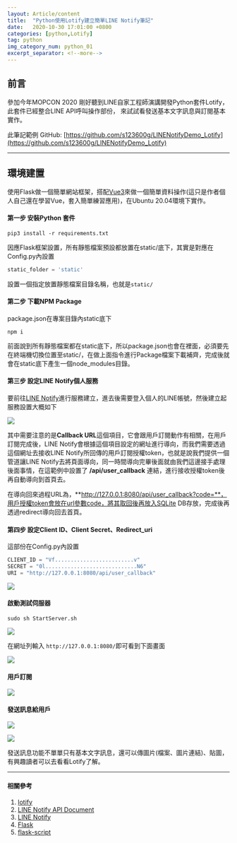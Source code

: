 ```yaml
---
layout: Article/content
title:  "Python使用Lotify建立簡單LINE Notify筆記"
date:   2020-10-30 17:01:00 +0800
categories: [python,Lotify]
tag: python
img_category_num: python_01
excerpt_separator: <!--more-->
---
```


<!--more-->

## 前言

參加今年MOPCON 2020 剛好聽到LINE自家工程師演講開發Python套件Lotify，此套件已經整合LINE API呼叫操作部份， 來試試看發送基本文字訊息與訂閱基本實作。

此筆記範例 GitHub: [https://github.com/s123600g/LINENotifyDemo_Lotify](https://github.com/s123600g/LINENotifyDemo_Lotify)

---

## 環境建置

使用Flask做一個簡單網站框架，搭配[Vue3](https://vuejs.org/)來做一個簡單資料操作(這只是作者個人自己還在學習Vue，套入簡單練習應用)，在Ubuntu 20.04環境下實作。

#### 第一步 安裝Python 套件
```shell
pip3 install -r requirements.txt
```

因應Flask框架設置，所有靜態檔案預設都放置在static/底下，其實是對應在Config.py內設置

```python
static_folder = 'static'
```

設置一個指定放置靜態檔案目錄名稱，也就是`static/`

#### 第二步 下載NPM Package

package.json在專案目錄內static底下
```shell
npm i
```

前面說到所有靜態檔案都在static底下，所以package.json也會在裡面，必須要先在終端機切換位置至static/，在做上面指令進行Package檔案下載補齊，完成後就會在static底下產生一個node_modules目錄。


#### 第三步 設定LINE Notify個人服務

要前往[LINE Notify](https://notify-bot.line.me/zh_TW/)進行服務建立，進去後需要登入個人的LINE帳號，然後建立起服務設置大概如下

![](python_01.jpg)

其中需要注意的是**Callback URL**這個項目，它會跟用戶訂閱動作有相關，在用戶訂閱完成後，LINE Notify會根據這個項目設定的網址進行導向，而我們需要透過這個網址去接收LINE Notify所回傳的用戶訂閱授權token，也就是說我們提供一個管道讓LINE Notify去將頁面導向，同一時間導向完畢後面就由我們這邊接手處理後面事情，在這範例中設置了 **/api/user_callback** 連結，進行接收授權token後再自動導向到首頁去。

<script src="https://gist.github.com/s123600g/bbcb0379a72a51f7f383d54817278783.js"></script>

在導向回來過程URL為，**http://127.0.0.1:8080/api/user_callback?code=**，用戶授權token會放在url參數code，將其取回後再放入SQLite DB存放，完成後再透過redirect導向回去首頁。


#### 第四步 設定Client ID、Client Secret、Redirect_uri

這部份在Config.py內設置
```python
CLIENT_ID = "Vf.........................v"
SECRET = "0l.............................N6"
URI = "http://127.0.0.1:8080/api/user_callback"
```

![](python_01-2.png)


#### 啟動測試伺服器

```shell
sudo sh StartServer.sh
```

![](python_01-3.png)


在網址列輸入 `http://127.0.0.1:8080/`即可看到下面畫面

![](python_01-4.png)

#### 用戶訂閱

![](python_01-5.png)


#### 發送訊息給用戶

![](python_01-6.jpg)

![](python_01-7.jpeg)


發送訊息功能不單單只有基本文字訊息，還可以傳圖片(檔案、圖片連結)、貼圖，有興趣讀者可以去看看Lotify了解。


---

#### 相關參考

1. [lotify](https://github.com/louis70109/lotify)
2. [LINE Notify API Document](https://notify-bot.line.me/doc/en/)
3. [LINE Notify](https://notify-bot.line.me/zh_TW/)
4. [Flask](https://flask.palletsprojects.com/en/1.1.x/)
5. [flask-script](https://flask-script.readthedocs.io/en/latest/)

